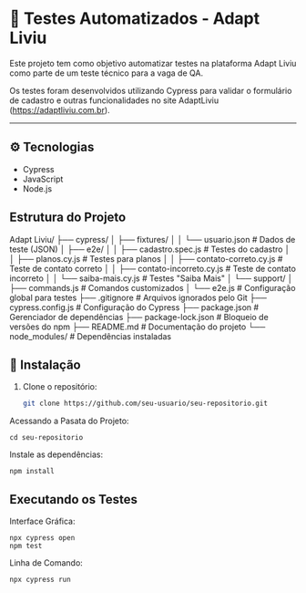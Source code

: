 # 🚀 Testes Automatizados - Adapt Liviu

Este projeto tem como objetivo automatizar testes na plataforma Adapt Liviu como parte de um teste técnico para a vaga de QA.  

Os testes foram desenvolvidos utilizando Cypress para validar o formulário de cadastro e outras funcionalidades no site AdaptLiviu (https://adaptliviu.com.br).

---

## ⚙️ Tecnologias

- Cypress
- JavaScript
- Node.js


## Estrutura do Projeto


Adapt Liviu/
├── cypress/
│   ├── fixtures/
│   │   └── usuario.json                 # Dados de teste (JSON)
│   ├── e2e/
│   │   ├── cadastro.spec.js             # Testes do cadastro
│   │   ├── planos.cy.js                 # Testes para planos
│   │   ├── contato-correto.cy.js        # Teste de contato correto
│   │   ├── contato-incorreto.cy.js      # Teste de contato incorreto
│   │   └── saiba-mais.cy.js             # Testes "Saiba Mais"
│   └── support/
│       ├── commands.js                  # Comandos customizados
│       └── e2e.js                       # Configuração global para testes
├── .gitignore                            # Arquivos ignorados pelo Git
├── cypress.config.js                     # Configuração do Cypress
├── package.json                          # Gerenciador de dependências
├── package-lock.json                     # Bloqueio de versões do npm
├── README.md                             # Documentação do projeto
└── node_modules/                         # Dependências instaladas


## 🔧 Instalação

1. Clone o repositório:
   ```bash
   git clone https://github.com/seu-usuario/seu-repositorio.git

Acessando a Pasata do Projeto:

    cd seu-repositorio

 Instale as dependências:
 
    npm install

## Executando os Testes

Interface Gráfica:  

    npx cypress open
    npm test

Linha de Comando:

    npx cypress run






   
